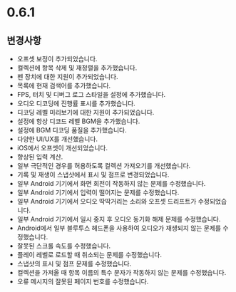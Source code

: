 # 0.6.1

## 변경사항

- 오프셋 보정이 추가되었습니다.
- 컬렉션에 항목 삭제 및 재정렬을 추가했습니다.
- 펜 장치에 대한 지원이 추가되었습니다.
- 목록에 현재 검색어를 추가했습니다.
- FPS, 터치 및 디버그 로그 스타일을 설정에 추가했습니다.
- 오디오 디코딩에 진행률 표시를 추가했습니다.
- 디코딩 레벨 미리보기에 대한 지원이 추가되었습니다.
- 설정에 항상 디코드 레벨 BGM을 추가했습니다.
- 설정에 BGM 디코딩 품질을 추가했습니다.
- 다양한 UI/UX를 개선했습니다.
- iOS에서 오프셋이 개선되었습니다.
- 향상된 입력 계산.
- 일부 극단적인 경우를 허용하도록 컬렉션 가져오기를 개선했습니다.
- 기록 및 재생이 스냅샷에서 표시 및 점프로 변경되었습니다.
- 일부 Android 기기에서 화면 회전이 작동하지 않는 문제를 수정했습니다.
- 일부 Android 기기에서 입력이 떨어지는 문제를 수정했습니다.
- 일부 Android 기기에서 오디오 딱딱거리는 소리와 오프셋 드리프트가 수정되었습니다.
- 일부 Android 기기에서 일시 중지 후 오디오 동기화 해제 문제를 수정했습니다.
- Android에서 일부 블루투스 헤드폰을 사용하여 오디오가 재생되지 않는 문제를 수정했습니다.
- 잘못된 스크롤 속도를 수정했습니다.
- 플레이 레벨로 로드할 때 취소되는 문제를 수정했습니다.
- 스냅샷의 표시 및 점프 문제를 수정했습니다.
- 컬렉션을 가져올 때 항목 이름의 특수 문자가 작동하지 않는 문제를 수정했습니다.
- 오류 메시지의 잘못된 페이지 번호를 수정했습니다.
